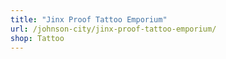 ```yaml
---
title: "Jinx Proof Tattoo Emporium"
url: /johnson-city/jinx-proof-tattoo-emporium/
shop: Tattoo
---
```

